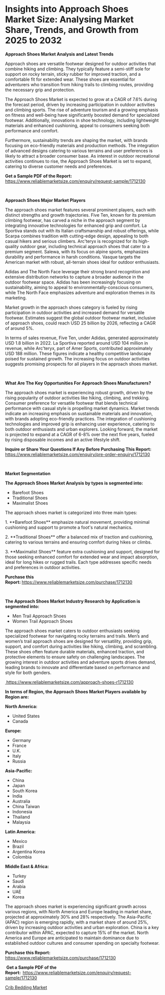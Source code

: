 <p><h1>Insights into Approach Shoes Market Size: Analysing Market Share, Trends, and Growth from 2025 to 2032</h1></p><p><strong>Approach Shoes Market Analysis and Latest Trends</strong></p>
<p><p>Approach shoes are versatile footwear designed for outdoor activities that combine hiking and climbing. They typically feature a semi-stiff sole for support on rocky terrain, sticky rubber for improved traction, and a comfortable fit for extended wear. These shoes are essential for adventurers who transition from hiking trails to climbing routes, providing the necessary grip and protection.</p><p>The Approach Shoes Market is expected to grow at a CAGR of 7.6% during the forecast period, driven by increasing participation in outdoor activities and climbing sports. The rise of adventure tourism and a growing emphasis on fitness and well-being have significantly boosted demand for specialized footwear. Additionally, innovations in shoe technology, including lightweight materials and enhanced cushioning, appeal to consumers seeking both performance and comfort.</p><p>Furthermore, sustainability trends are shaping the market, with brands focusing on eco-friendly materials and production methods. The integration of advanced designs catering to various terrains and user preferences is likely to attract a broader consumer base. As interest in outdoor recreational activities continues to rise, the Approach Shoes Market is set to expand, catering to diverse customer needs and preferences.</p></p>
<p><strong>Get a Sample PDF of the Report:&nbsp;</strong> <a href="https://www.reliablemarketsize.com/enquiry/request-sample/1712130?utm_campaign=1789&utm_medium=2&utm_source=Github&utm_content=ia&utm_term=07022025&utm_id=approach-shoes">https://www.reliablemarketsize.com/enquiry/request-sample/1712130</a></p>
<p>&nbsp;</p>
<p><strong>Approach Shoes Major Market Players</strong></p>
<p><p>The approach shoes market features several prominent players, each with distinct strengths and growth trajectories. Five Ten, known for its premium climbing footwear, has carved a niche in the approach segment by integrating innovative technologies for enhanced grip and comfort. La Sportiva stands out with its Italian craftsmanship and robust offerings, while Scarpa combines tradition with cutting-edge design, appealing to both casual hikers and serious climbers. Arc'teryx is recognized for its high-quality outdoor gear, including technical approach shoes that cater to a premium segment. Salewa, with its focus on alpine sports, emphasizes durability and performance in harsh conditions. Vasque targets the American market with robust, all-terrain shoes ideal for outdoor enthusiasts.</p><p>Adidas and The North Face leverage their strong brand recognition and extensive distribution networks to capture a broader audience in the outdoor footwear space. Adidas has been increasingly focusing on sustainability, aiming to appeal to environmentally-conscious consumers, while The North Face emphasizes adventure and exploration themes in its marketing.</p><p>Market growth in the approach shoes category is fueled by rising participation in outdoor activities and increased demand for versatile footwear. Estimates suggest the global outdoor footwear market, inclusive of approach shoes, could reach USD 25 billion by 2026, reflecting a CAGR of around 5%. </p><p>In terms of sales revenue, Five Ten, under Adidas, generated approximately USD 1.8 billion in 2022. La Sportiva reported around USD 104 million in revenue, while Arc'teryx, part of Amer Sports, contributed approximately USD 188 million. These figures indicate a healthy competitive landscape poised for sustained growth. The increasing focus on outdoor activities suggests promising prospects for all players in the approach shoes market.</p></p>
<p>&nbsp;</p>
<p><strong>What Are The Key Opportunities For Approach Shoes Manufacturers?</strong></p>
<p><p>The approach shoes market is experiencing robust growth, driven by the rising popularity of outdoor activities like hiking, climbing, and trekking. Consumer preference for versatile footwear that blends technical performance with casual style is propelling market dynamics. Market trends indicate an increasing emphasis on sustainable materials and innovation, with brands adopting eco-friendly practices. The integration of cushioning technologies and improved grip is enhancing user experience, catering to both outdoor enthusiasts and urban explorers. Looking forward, the market is projected to expand at a CAGR of 6-8% over the next five years, fueled by rising disposable incomes and an active lifestyle shift.</p></p>
<p><strong>Inquire or Share Your Questions If Any Before Purchasing This Report:</strong> <a href="https://www.reliablemarketsize.com/enquiry/pre-order-enquiry/1712130?utm_campaign=1789&utm_medium=2&utm_source=Github&utm_content=ia&utm_term=07022025&utm_id=approach-shoes">https://www.reliablemarketsize.com/enquiry/pre-order-enquiry/1712130</a></p>
<p>&nbsp;</p>
<p><strong>Market Segmentation</strong></p>
<p><strong>The Approach Shoes Market Analysis by types is segmented into:</strong></p>
<p><ul><li>Barefoot Shoes</li><li>Traditional Shoes</li><li>Maximalist Shoes</li></ul></p>
<p><p>The approach shoes market is categorized into three main types: </p><p>1. **Barefoot Shoes** emphasize natural movement, providing minimal cushioning and support to promote a foot's natural mechanics. </p><p>2. **Traditional Shoes** offer a balanced mix of traction and cushioning, catering to various terrains and ensuring comfort during hikes or climbs. </p><p>3. **Maximalist Shoes** feature extra cushioning and support, designed for those seeking enhanced comfort for extended wear and impact absorption, ideal for long hikes or rugged trails. Each type addresses specific needs and preferences in outdoor activities.</p></p>
<p><strong>Purchase this Report:&nbsp;</strong><a href="https://www.reliablemarketsize.com/purchase/1712130?utm_campaign=1789&utm_medium=2&utm_source=Github&utm_content=ia&utm_term=07022025&utm_id=approach-shoes">https://www.reliablemarketsize.com/purchase/1712130</a></p>
<p>&nbsp;</p>
<p><strong>The Approach Shoes Market Industry Research by Application is segmented into:</strong></p>
<p><ul><li>Men Trail Approach Shoes</li><li>Women Trail Approach Shoes</li></ul></p>
<p><p>The approach shoes market caters to outdoor enthusiasts seeking specialized footwear for navigating rocky terrains and trails. Men’s and women’s trail approach shoes are designed for versatility, providing grip, support, and comfort during activities like hiking, climbing, and scrambling. These shoes often feature durable materials, enhanced traction, and protective elements to ensure safety on challenging landscapes. The growing interest in outdoor activities and adventure sports drives demand, leading brands to innovate and differentiate based on performance and style for both genders.</p></p>
<p><a href="https://www.reliablemarketsize.com/approach-shoes-r1712130?utm_campaign=1789&utm_medium=2&utm_source=Github&utm_content=ia&utm_term=07022025&utm_id=approach-shoes">&nbsp;https://www.reliablemarketsize.com/approach-shoes-r1712130</a></p>
<p><strong>In terms of Region, the Approach Shoes Market Players available by Region are:</strong></p>
<p>
    <p> <strong> North America: </strong>
        <ul>
            <li>United States</li>
            <li>Canada</li>
        </ul>
        </p> 
    <p> <strong> Europe: </strong>
        <ul>
            <li>Germany</li>
            <li>France</li>
            <li>U.K.</li>
            <li>Italy</li>
            <li>Russia</li>
        </ul>
        </p> 
    <p> <strong> Asia-Pacific: </strong>
        <ul>
            <li>China</li>
            <li>Japan</li>
            <li>South Korea</li>
            <li>India</li>
            <li>Australia</li>
            <li>China Taiwan</li>
            <li>Indonesia</li>
            <li>Thailand</li>
            <li>Malaysia</li>
        </ul>
        </p> 
    <p> <strong> Latin America: </strong>
        <ul>
            <li>Mexico</li>
            <li>Brazil</li>
            <li>Argentina Korea</li>
            <li>Colombia</li>
        </ul>
        </p> 
    <p> <strong> Middle East & Africa: </strong>
        <ul>
            <li>Turkey</li>
            <li>Saudi</li>
            <li>Arabia</li>
            <li>UAE</li>
            <li>Korea</li>
        </ul>
    </p>
    </p>
<p><p>The approach shoes market is experiencing significant growth across various regions, with North America and Europe leading in market share, projected at approximately 30% and 28% respectively. The Asia-Pacific (APAC) region is emerging rapidly, with a market share of around 25%, driven by increasing outdoor activities and urban exploration. China is a key contributor within APAC, expected to capture 15% of the market. North America and Europe are anticipated to maintain dominance due to established outdoor cultures and consumer spending on specialty footwear.</p></p>
<p><strong>Purchase this Report: </strong><a href="https://www.reliablemarketsize.com/purchase/1712130?utm_campaign=1789&utm_medium=2&utm_source=Github&utm_content=ia&utm_term=07022025&utm_id=approach-shoes">https://www.reliablemarketsize.com/purchase/1712130</a></p>
<p>&nbsp;<strong>Get a Sample PDF of the Report:&nbsp;&nbsp;</strong><a href="https://www.reliablemarketsize.com/enquiry/request-sample/1712130?utm_campaign=1789&utm_medium=2&utm_source=Github&utm_content=ia&utm_term=07022025&utm_id=approach-shoes">https://www.reliablemarketsize.com/enquiry/request-sample/1712130</a></p>
<p><strong></strong></p>
<p><p><a href="https://github.com/XavierTyler76/Market-Research-Report-List-1/blob/main/crib-bedding-market.md?utm_campaign=1789&utm_medium=2&utm_source=Github&utm_content=ia&utm_term=07022025&utm_id=approach-shoes">Crib Bedding Market</a></p></p>